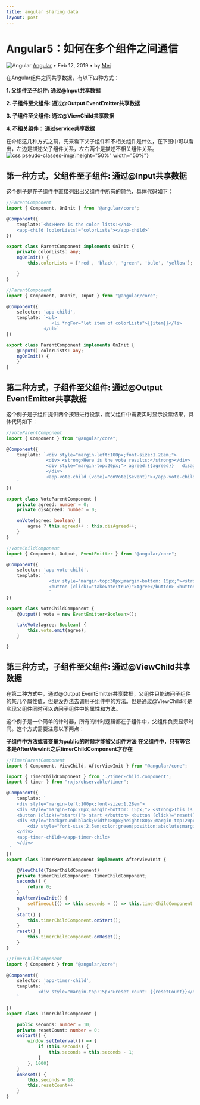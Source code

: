 ```yaml
---
title: angular sharing data
layout: post
---
```


# Angular5：如何在多个组件之间通信

<div class="title-meta">
    <span><img class="title-category-img" src="../../../assets/images/categories/angular.svg" alt="Angular"></span>
    <span><a class="github-link" href="/2018/09/19/angular.html">Angular</a></span>
    <span class="title-bullet">•</span>
    <span>Feb 12, 2019</span>
    <span class="title-bullet">•</span>
    <span>by <a class="github-link" href="http://github.com/limeii" title="http://github.com/limeii">Mei</a></span>
</div>

在Angular组件之间共享数据，有以下四种方式：


**1. 父组件至子组件: 通过@Input共享数据**


**2. 子组件至父组件: 通过@Output EventEmitter共享数据**


**3. 子组件至父组件: 通过@ViewChild共享数据**


**4. 不相关组件： 通过service共享数据**


在介绍这几种方式之前，先来看下父子组件和不相关组件是什么，在下图中可以看出，左边是描述父子组件关系，左右两个是描述不相关组件关系。
![css pseudo-classes-img]( https://limeii.github.io/assets/images/posts/angular/angular-sharingdata.png){:height="50%" width="50%"}


## 第一种方式，父组件至子组件: 通过@Input共享数据
这个例子是在子组件中直接列出出父组件中所有的颜色，具体代码如下：

```ts
//ParentComponent
import { Component, OnInit } from '@angular/core';

@Component({
    template:`<h4>Here is the color lists:</h4>
    <app-child [colorLists]="colorLists"></app-child>`
})

export class ParentComponent implements OnInit {
    private colorLists: any;
    ngOnInit() {
        this.colorLists = ['red', 'black', 'green', 'bule', 'yellow'];

    }
}
```
```ts
//ParentComponent
import { Component, OnInit, Input } from "@angular/core";

@Component({
    selector: 'app-child',
    template: `<ul>
                 <li *ngFor="let item of colorLists">{{item}}</li>
              </ul>`
})

export class ParentComponent implements OnInit {
    @Input() colorLists: any;
    ngOnInit() {
    }
}
```


## 第二种方式，子组件至父组件: 通过@Output EventEmitter共享数据
这个例子是子组件提供两个按钮进行投票，而父组件中需要实时显示投票结果，具体代码如下：

```ts
//VoteParentComponent
import { Component } from "@angular/core";

@Component({
    template: `<div style="margin-left:100px;font-size:1.28em;">
               <div> <strong>Here is the vote results:</strong></div>
               <div style="margin-top:20px;"> agreed:{{agreed}}   disagreed: {{disAgreed}}<div> 
               </div>   
               <app-vote-child (vote)="onVote($event)"></app-vote-child>
    `
})

export class VoteParentComponent {
    private agreed: number = 0;
    private disAgreed: number = 0;

    onVote(agree: boolean) {
        agree ? this.agreed++ : this.disAgreed++;
    }
}
```
```ts
//VoteChildComponent
import { Component, Output, EventEmitter } from "@angular/core";

@Component({
    selector: 'app-vote-child',
    template: `
                <div style="margin-top:30px;margin-bottom: 15px;"><strong>please take your vote:</strong> </div>
                <button (click)="takeVote(true)">Agree</button> <button (click)="takeVote(false)">Disagree</button>
                `
})

export class VoteChildComponent {
    @Output() vote = new EventEmitter<Boolean>();

    takeVote(agree: Boolean) {
        this.vote.emit(agree);
    }

}
```

## 第三种方式，子组件至父组件: 通过@ViewChild共享数据

在第二种方式中，通过@Output EventEmitter共享数据，父组件只能访问子组件的某几个属性值，但是没办法去调用子组件中的方法。但是通过@ViewChild可是实现父组件同时可以访问子组件中的属性和方法。


这个例子是一个简单的计时器，所有的计时逻辑都在子组件中，父组件负责显示时间。这个方式需要注意以下两点：


**子组件中方法或者变量为public的时候才能被父组件方法**
**在父组件中，只有等它本是AfterViewInit之后timerChildComponent才存在**

```ts
//TimerParentComponent
import { Component, ViewChild, AfterViewInit } from "@angular/core";

import { TimerChildComponent } from './timer-child.component';
import { timer } from "rxjs/observable/timer";

@Component({
    template: `
    <div style="margin-left:100px;font-size:1.28em">
    <div style="margin-top:20px;margin-bottom: 15px;"> <strong>This is a timer: </strong></div>
    <button (click)="start()"> start </button> <button (click)="reset()"> reset </button> 
    <div style="background:black;width:80px;height:80px;margin-top:20px;position:relative">
        <div style="font-size:2.5em;color:green;position:absolute;margin-left: 25px;margin-top: 10px;">{{seconds()}}</div>
    </div>
    <app-timer-child></app-timer-child>
    </div>
 `
})
export class TimerParentComponent implements AfterViewInit {

    @ViewChild(TimerChildComponent)
    private timerChildComponent: TimerChildComponent;
    seconds() {
        return 0;
    }
    ngAfterViewInit() {
        setTimeout(() => this.seconds = () => this.timerChildComponent.seconds, 0);
    }
    start() {
        this.timerChildComponent.onStart();
    }
    reset() {
        this.timerChildComponent.onReset();
    }
}
```

```ts
//TimerChildComponent
import { Component } from "@angular/core";

@Component({
    selector: 'app-timer-child',
    template: `
            <div style="margin-top:15px">reset count: {{resetCount}}</div>
    `

})
export class TimerChildComponent {

    public seconds: number = 10;
    private resetCount: number = 0;
    onStart() {
        window.setInterval(() => {
            if (this.seconds) {
                this.seconds = this.seconds - 1;
            }
        }, 1000)
    }
    onReset() {
        this.seconds = 10;
        this.resetCount++
    }
}
```